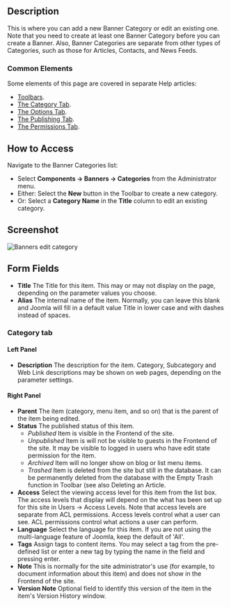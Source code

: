<!-- Filename: Help4.x:Banners:_New_or_Edit_Category / Display title: Banners: Edit Category -->

## Description

This is where you can add a new Banner Category or edit an existing one.
Note that you need to create at least one Banner Category before you can
create a Banner. Also, Banner Categories are separate from other types
of Categories, such as those for Articles, Contacts, and News Feeds.

### Common Elements

Some elements of this page are covered in separate Help articles:

* [Toolbars](jdocmanual?article=help/common-elements/toolbars).
* [The Category Tab](jdocmanual?article=help/common-elements/edit-category).
* [The Options Tab](jdocmanual?article=help/common-elements/edit-category-options).
* [The Publishing Tab](jdocmanual?article=help/common-elements/edit-publishing).
* [The Permissions Tab](jdocmanual?article=help/common-elements/edit-permissions).

## How to Access

Navigate to the Banner Categories list:

- Select **Components → Banners → Categories** from the Administrator menu.
- Either: Select the **New** button in the Toolbar to create a new category.
- Or: Select a **Category Name** in the **Title** column to edit an existing category.

## Screenshot

![Banners edit category](../../../en/images/banners/banners-edit-category-category-tab.png)

## Form Fields

- **Title** The Title for this item. This may or may not display on the
  page, depending on the parameter values you choose.
- **Alias** The internal name of the item. Normally, you can leave this
  blank and Joomla will fill in a default value Title in lower case and
  with dashes instead of spaces.

### Category tab

#### Left Panel

- **Description** The description for the item. Category, Subcategory
  and Web Link descriptions may be shown on web pages, depending on the
  parameter settings. 

#### Right Panel

- **Parent** The item (category, menu item, and so on) that is the
  parent of the item being edited.
- **Status** The published status of this item.
  - *Published* Item is visible in the Frontend of the site.
  - *Unpublished* Item is will not be visible to guests in the Frontend
    of the site. It may be visible to logged in users who have edit
    state permission for the item.
  - *Archived* Item will no longer show on blog or list menu items.
  - *Trashed* Item is deleted from the site but still in the database.
    It can be permanently deleted from the database with the Empty Trash
    function in Toolbar (see also Deleting an Article.
- **Access** Select the viewing access level for this item from the
  list box. The access levels that display will depend on the what has
  been set up for this site in Users → Access Levels.
  Note that access levels are separate from ACL permissions. Access
  levels control what a user can see. ACL permissions control what
  actions a user can perform.
- **Language** Select the language for this item. If you are not using
  the multi-language feature of Joomla, keep the default of 'All'.
- **Tags** Assign tags to content items. You may select a tag from the
  pre-defined list or enter a new tag by typing the name in the field
  and pressing enter.
- **Note** This is normally for the site administrator's use (for
  example, to document information about this item) and does not show in
  the Frontend of the site.
- **Version Note** Optional field to identify this version of the item
  in the item's Version History
  window.
